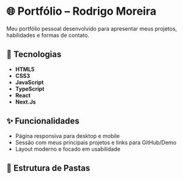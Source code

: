 # 🌐 Portfólio – Rodrigo Moreira

Meu portfólio pessoal desenvolvido para apresentar meus projetos, habilidades e formas de contato.

## 🚀 Tecnologias

- **HTML5**  
- **CSS3**  
- **JavaScript**
- **TypeScript**
- **React**
- **Next.Js**

## ✨ Funcionalidades

- Página responsiva para desktop e mobile  
- Sessão com meus principais projetos e links para GitHub/Demo  
- Layout moderno e focado em usabilidade

## 📂 Estrutura de Pastas

